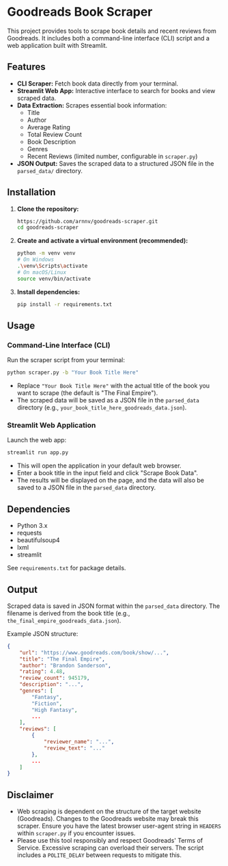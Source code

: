 # Goodreads Book Scraper

This project provides tools to scrape book details and recent reviews from Goodreads. It includes both a command-line interface (CLI) script and a web application built with Streamlit.

## Features

*   **CLI Scraper:** Fetch book data directly from your terminal.
*   **Streamlit Web App:** Interactive interface to search for books and view scraped data.
*   **Data Extraction:** Scrapes essential book information:
    *   Title
    *   Author
    *   Average Rating
    *   Total Review Count
    *   Book Description
    *   Genres
    *   Recent Reviews (limited number, configurable in `scraper.py`)
*   **JSON Output:** Saves the scraped data to a structured JSON file in the `parsed_data/` directory.

## Installation

1.  **Clone the repository:**
    ```bash
    https://github.com/arnnv/goodreads-scraper.git
    cd goodreads-scraper
    ```

2.  **Create and activate a virtual environment (recommended):**
    ```bash
    python -m venv venv
    # On Windows
    .\venv\Scripts\activate
    # On macOS/Linux
    source venv/bin/activate
    ```

3.  **Install dependencies:**
    ```bash
    pip install -r requirements.txt
    ```

## Usage

### Command-Line Interface (CLI)

Run the scraper script from your terminal:

```bash
python scraper.py -b "Your Book Title Here"
```

*   Replace `"Your Book Title Here"` with the actual title of the book you want to scrape (the default is "The Final Empire").
*   The scraped data will be saved as a JSON file in the `parsed_data` directory (e.g., `your_book_title_here_goodreads_data.json`).

### Streamlit Web Application

Launch the web app:

```bash
streamlit run app.py
```

*   This will open the application in your default web browser.
*   Enter a book title in the input field and click "Scrape Book Data".
*   The results will be displayed on the page, and the data will also be saved to a JSON file in the `parsed_data` directory.

## Dependencies

*   Python 3.x
*   requests
*   beautifulsoup4
*   lxml
*   streamlit

See `requirements.txt` for package details.

## Output

Scraped data is saved in JSON format within the `parsed_data` directory. The filename is derived from the book title (e.g., `the_final_empire_goodreads_data.json`).

Example JSON structure:

```json
{
    "url": "https://www.goodreads.com/book/show/...",
    "title": "The Final Empire",
    "author": "Brandon Sanderson",
    "rating": 4.48,
    "review_count": 945179,
    "description": "...",
    "genres": [
        "Fantasy",
        "Fiction",
        "High Fantasy",
        ...
    ],
    "reviews": [
        {
            "reviewer_name": "...",
            "review_text": "..."
        },
        ...
    ]
}
```

## Disclaimer

*   Web scraping is dependent on the structure of the target website (Goodreads). Changes to the Goodreads website may break this scraper. Ensure you have the latest browser user-agent string in `HEADERS` within `scraper.py` if you encounter issues.
*   Please use this tool responsibly and respect Goodreads' Terms of Service. Excessive scraping can overload their servers. The script includes a `POLITE_DELAY` between requests to mitigate this.
